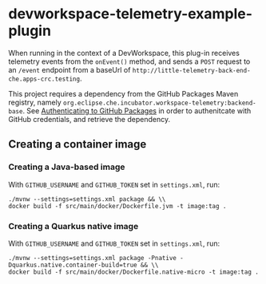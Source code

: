 # devworkspace-telemetry-example-plugin

When running in the context of a DevWorkspace, this plug-in receives telemetry events from the `onEvent()` method, and sends a `POST` request to an `/event` endpoint from a baseUrl of `http://little-telemetry-back-end-che.apps-crc.testing`.

This project requires a dependency from the GitHub Packages Maven registry, namely `org.eclipse.che.incubator.workspace-telemetry:backend-base`. See [Authenticating to GitHub Packages](https://docs.github.com/en/packages/working-with-a-github-packages-registry/working-with-the-apache-maven-registry#authenticating-to-github-packages) in order to authenitcate with GitHub credentials, and retrieve the dependency.

## Creating a container image
### Creating a Java-based image
With `GITHUB_USERNAME` and `GITHUB_TOKEN` set in `settings.xml`, run:
```
./mvnw --settings=settings.xml package && \\
docker build -f src/main/docker/Dockerfile.jvm -t image:tag .
```

### Creating a Quarkus native image
With `GITHUB_USERNAME` and `GITHUB_TOKEN` set in `settings.xml`, run:
```
./mvnw --settings=settings.xml package -Pnative -Dquarkus.native.container-build=true && \\
docker build -f src/main/docker/Dockerfile.native-micro -t image:tag .
```